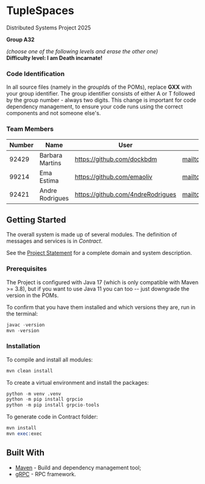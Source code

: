 # TupleSpaces

Distributed Systems Project 2025

**Group A32**

*(choose one of the following levels and erase the other one)*  
**Difficulty level: I am Death incarnate!**


### Code Identification

In all source files (namely in the *groupId*s of the POMs), replace __GXX__ with your group identifier. The group
identifier consists of either A or T followed by the group number - always two digits. This change is important for 
code dependency management, to ensure your code runs using the correct components and not someone else's.

### Team Members

| Number | Name              | User                                | Email                                          |
|--------|-------------------|-------------------------------------|------------------------------------------------|
| 92429  | Barbara Martins   | <https://github.com/dockbdm>        | <mailto:barbara.martins@tecnico.ulisboa.pt>    |
| 99214  | Ema Estima        | <https://github.com/emaoliv>        | <mailto:ema.oliveira@tecnico.ulisboa.pt>       |
| 92421  | Andre Rodrigues   | <https://github.com/4ndreRodrigues> | <mailto:andrerodrigues2000@tecnico.ulisboa.pt> |

## Getting Started

The overall system is made up of several modules.
The definition of messages and services is in _Contract_.

See the [Project Statement](https://github.com/tecnico-distsys/Tuplespaces-2025) for a complete domain and system description.

### Prerequisites

The Project is configured with Java 17 (which is only compatible with Maven >= 3.8), but if you want to use Java 11 you
can too -- just downgrade the version in the POMs.

To confirm that you have them installed and which versions they are, run in the terminal:

```s
javac -version
mvn -version
```

### Installation

To compile and install all modules:

```s
mvn clean install
```

To create a virtual environment and install the packages:

```s
python -m venv .venv
python -m pip install grpcio
python -m pip install grpcio-tools
```

To generate code in Contract folder:

```s
mvn install
mvn exec:exec
```

## Built With

* [Maven](https://maven.apache.org/) - Build and dependency management tool;
* [gRPC](https://grpc.io/) - RPC framework.